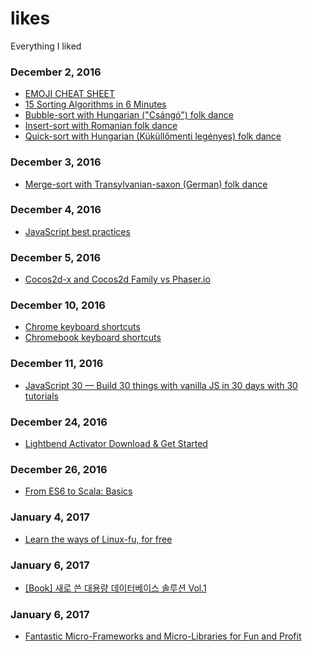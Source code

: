 # likes
Everything I liked

### December 2, 2016
- [EMOJI CHEAT SHEET](http://www.webpagefx.com/tools/emoji-cheat-sheet/) 
- [15 Sorting Algorithms in 6 Minutes](https://www.youtube.com/watch?v=kPRA0W1kECg)
- [Bubble-sort with Hungarian ("Csángó") folk dance](https://www.youtube.com/watch?v=lyZQPjUT5B4)
- [Insert-sort with Romanian folk dance](https://www.youtube.com/watch?v=ROalU379l3U)
- [Quick-sort with Hungarian (Küküllőmenti legényes) folk dance](https://www.youtube.com/watch?v=ywWBy6J5gz8)

### December 3, 2016
- [Merge-sort with Transylvanian-saxon (German) folk dance](https://www.youtube.com/watch?v=XaqR3G_NVoo)

### December 4, 2016
- [JavaScript best practices](http://docs.webplatform.org/wiki/tutorials/javascript_best_practices)

### December 5, 2016
- [Cocos2d-x and Cocos2d Family vs Phaser.io](https://www.slant.co/versus/1054/1065/~cocos2d-x-and-cocos2d-family_vs_phaser-io)

### December 10, 2016
- [Chrome keyboard shortcuts](https://support.google.com/chrome/answer/157179?hl=en)
- [Chromebook keyboard shortcuts](https://support.google.com/chromebook/answer/183101?hl=en)

### December 11, 2016
- [JavaScript 30 — Build 30 things with vanilla JS in 30 days with 30 tutorials](https://javascript30.com)

### December 24, 2016
- [Lightbend Activator Download & Get Started](https://www.lightbend.com/activator/download)

### December 26, 2016
- [From ES6 to Scala: Basics](https://www.scala-js.org/doc/sjs-for-js/es6-to-scala-part1.html)

### January 4, 2017
- [Learn the ways of Linux-fu, for free](https://linuxjourney.com)

### January 6, 2017
- [[Book] 새로 쓴 대용량 데이터베이스 솔루션 Vol.1](http://book.naver.com/bookdb/book_detail.nhn?bid=1985532)

### January 6, 2017
- [Fantastic Micro-Frameworks and Micro-Libraries for Fun and Profit](http://microjs.com)